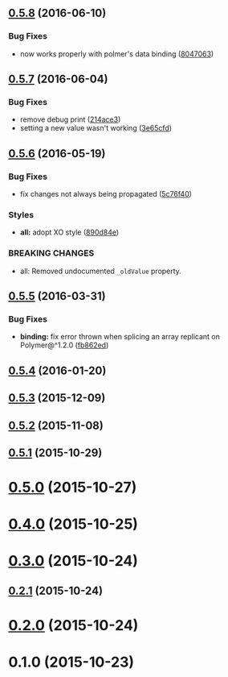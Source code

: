 <a name="0.5.8"></a>
## [0.5.8](https://github.com/nodecg/nodecg-replicant/compare/v0.5.7...v0.5.8) (2016-06-10)


### Bug Fixes

* now works properly with polmer's data binding ([8047063](https://github.com/nodecg/nodecg-replicant/commit/8047063))



<a name="0.5.7"></a>
## [0.5.7](https://github.com/nodecg/nodecg-replicant/compare/v0.5.6...v0.5.7) (2016-06-04)


### Bug Fixes

* remove debug print ([214ace3](https://github.com/nodecg/nodecg-replicant/commit/214ace3))
* setting a new value wasn't working ([3e65cfd](https://github.com/nodecg/nodecg-replicant/commit/3e65cfd))



<a name="0.5.6"></a>
## [0.5.6](https://github.com/nodecg/nodecg-replicant/compare/v0.5.5...v0.5.6) (2016-05-19)


### Bug Fixes

* fix changes not always being propagated ([5c76f40](https://github.com/nodecg/nodecg-replicant/commit/5c76f40))


### Styles

* **all:** adopt XO style ([890d84e](https://github.com/nodecg/nodecg-replicant/commit/890d84e))


### BREAKING CHANGES

* all: Removed undocumented `_oldValue` property.



<a name="0.5.5"></a>
## [0.5.5](https://github.com/nodecg/nodecg-replicant/compare/v0.5.4...v0.5.5) (2016-03-31)


### Bug Fixes

* **binding:** fix error thrown when splicing an array replicant on Polymer@^1.2.0 ([fb862ed](https://github.com/nodecg/nodecg-replicant/commit/fb862ed))



<a name="0.5.4"></a>
## [0.5.4](https://github.com/nodecg/nodecg-replicant/compare/v0.5.3...v0.5.4) (2016-01-20)



<a name="0.5.3"></a>
## [0.5.3](https://github.com/nodecg/nodecg-replicant/compare/v0.5.2...v0.5.3) (2015-12-09)



<a name="0.5.2"></a>
## [0.5.2](https://github.com/nodecg/nodecg-replicant/compare/v0.5.1...v0.5.2) (2015-11-08)



<a name="0.5.1"></a>
## [0.5.1](https://github.com/nodecg/nodecg-replicant/compare/v0.5.0...v0.5.1) (2015-10-29)



<a name="0.5.0"></a>
# [0.5.0](https://github.com/nodecg/nodecg-replicant/compare/v0.4.0...v0.5.0) (2015-10-27)



<a name="0.4.0"></a>
# [0.4.0](https://github.com/nodecg/nodecg-replicant/compare/v0.3.0...v0.4.0) (2015-10-25)



<a name="0.3.0"></a>
# [0.3.0](https://github.com/nodecg/nodecg-replicant/compare/v0.2.1...v0.3.0) (2015-10-24)



<a name="0.2.1"></a>
## [0.2.1](https://github.com/nodecg/nodecg-replicant/compare/v0.2.0...v0.2.1) (2015-10-24)



<a name="0.2.0"></a>
# [0.2.0](https://github.com/nodecg/nodecg-replicant/compare/v0.1.0...v0.2.0) (2015-10-24)



<a name="0.1.0"></a>
# 0.1.0 (2015-10-23)



